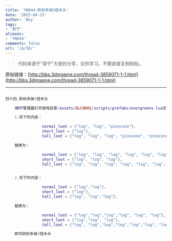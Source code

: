 ```yaml
---
title: 'YN044-砍树多掉3倍木头'
date: '2025-04-23'
author: 'Bny'
tags:
- '易宁'
aliases:
- 'YN044'
comments: false
url: '/p/58/'
---
```


> 代码来源于“易宁”大佬的分享，仅供学习，不要直接复制粘贴。

原帖链接：[http://bbs.3dmgame.com/thread-3859071-1-1.html](http://bbs.3dmgame.com/thread-3859071-1-1.html)

---

```lua  

四十四.砍树多掉3倍木头

	用MT管理器打开游戏目录/assets/DLC0002/scripts/prefabs/evergreens.lua文件，

	1.将下列内容：

				normal_loot = {"log", "log", "pinecone"},
				short_loot = {"log"},
				tall_loot = {"log", "log", "log", "pinecone", "pinecone"},

	替换为：

				normal_loot = {"log", "log", "log", "log", "log", "log", "pinecone"},
				short_loot = {"log", "log", "log"},
				tall_loot = {"log", "log", "log", "log", "log", "log", "log", "log", "log", "pinecone", "pinecone"},


	2.将下列内容：

				normal_loot = {"log","log"},
				short_loot = {"log"},
				tall_loot = {"log", "log","log"},

	替换为：

				normal_loot = {"log","log","log","log", "log", "log"},
				short_loot = {"log","log", "log"},
				tall_loot = {"log", "log","log","log","log","log", "log", "log", "log"},

	即可砍树多掉3倍木头

```  

